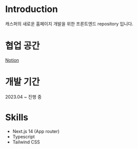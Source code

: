 # Introduction

캐스퍼의 새로운 홈페이지 개발을 위한 프론트엔드 repository 입니다.

# 협업 공간
[Notion](https://small-warrior-8dd.notion.site/New-Casper-2203c874dec94cbaa4d6065ba7076606?pvs=4)

# 개발 기간

2023.04 ~ 진행 중

# Skills

- Next.js 14 (App router)
- Typescript
- Tailwind CSS
